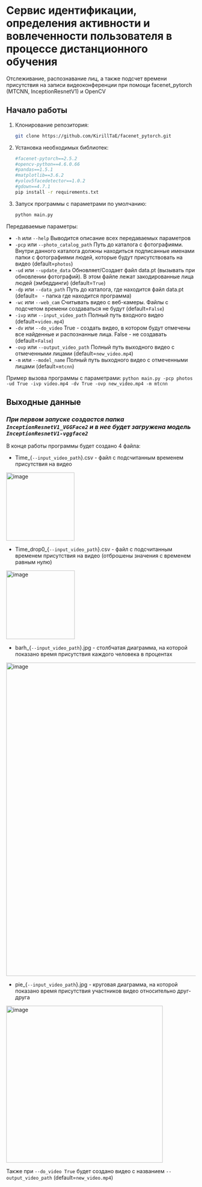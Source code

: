 # Сервис идентификации, определения активности и вовлеченности пользователя в процессе дистанционного обучения
Отслеживание, распознавание лиц, а также подсчет времени присутствия на записи видеоконференции при помощи facenet_pytorch (MTCNN, InceptionResnetV1) и OpenCV

## Начало работы

1. Клонирование репозитория:
    
    ```bash
    git clone https://github.com/KirillTaE/facenet_pytorch.git
 
1. Установка необходимых библиотек:

    ```bash
    #facenet-pytorch==2.5.2
    #opencv-python==4.6.0.66
    #pandas==1.5.1
    #matplotlib==3.6.2
    #yolov5facedetector==1.0.2
    #gdown==4.7.1
    pip install -r requirements.txt

1. Запуск программы с параметрами по умолчанию:

    ```bash
    python main.py

Передаваемые параметры:

  * `-h` или `--help` Выводится описание всех передаваемых параметров
  * `-pcp` или `--photo_catalog_path` Путь до каталога с фотографиями. Внутри данного каталога должны находиться подписанные именами папки с фотографиями людей, которые будут присутствовать на видео (default=`photos`)
  * `-ud` или `--update_data` Обновляет/Создает файл data.pt (вызывать при обновлении фотографий). В этом файле лежат закодированные лица людей (эмбеддинги) (default=`True`)
  * `-dp` или `--data_path` Путь до каталога, где находится файл data.pt (default=` ` - папка где находится программа)
  * `-wc` или `--web_cam` Считывать видео с веб-камеры. Файлы с подсчетом времени создаваться не будут (default=`False`)
  * `-ivp` или `--input_video_path` Полный путь входного видео (default=`video.mp4`)
  * `-dv` или `--do_video` True - создать видео, в котором будут отмечены все найденные и распознанные лица. False - не создавать (default=`False`)
  * `-ovp` или `--output_video_path` Полный путь выходного видео с отмеченными лицами (default=`new_video.mp4`)
  * `-m` или `--model_name` Полный путь выходного видео с отмеченными лицами (default=`mtcnn`)

Пример вызова программы с параметрами: `python main.py -pcp photos -ud True -ivp video.mp4 -dv True -ovp new_video.mp4 -m mtcnn`


## Выходные данные

### *При первом запуске создастся папка `InceptionResnetV1_VGGFace2` и в нее будет загружена модель `InceptionResnetV1-vggface2`*

В конце работы программы будет создано 4 файла:
  * Time_{`--input_video_path`}.csv - файл с подсчитанным временем присутствия на видео
  <img width="181" alt="image" src="https://user-images.githubusercontent.com/82940632/204598256-10575e3e-ad10-4419-a39f-6186298facfd.png">

  * Time_drop0_{`--input_video_path`}.csv - файл с подсчитанным временем присутствия на видео (отброшены значения с временем равным нулю)
  <img width="182" alt="image" src="https://user-images.githubusercontent.com/82940632/204598348-ec7662e5-0478-4a06-968f-aff6f9cb6b31.png">

  * barh_{`--input_video_path`}.jpg - столбчатая диаграмма, на которой показано время присутствия каждого человека в процентах
  <img width="831" alt="image" src="https://user-images.githubusercontent.com/82940632/204839742-2571ef99-7f2b-4abb-9963-90600a718bc2.png">

  * pie_{`--input_video_path`}.jpg - круговая диаграмма, на которой показано время присутствия участников видео относительно друг-друга
  <img width="416" alt="image" src="https://user-images.githubusercontent.com/82940632/204839986-7876a7a5-2092-4955-b942-8de17a486718.png">

Также при `--do_video True` будет создано видео с названием `--output_video_path` (default=`new_video.mp4`)
